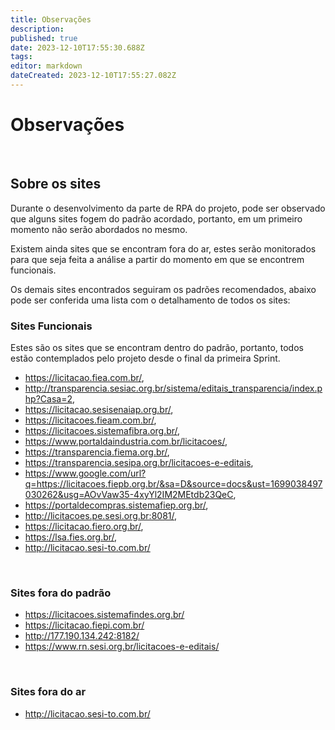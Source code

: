 ```yaml
---
title: Observações
description: 
published: true
date: 2023-12-10T17:55:30.688Z
tags: 
editor: markdown
dateCreated: 2023-12-10T17:55:27.082Z
---
```


# Observações
<br>

## Sobre os sites
Durante o desenvolvimento da parte de RPA do projeto, pode ser observado que alguns sites fogem do padrão acordado, portanto, em um primeiro momento não serão abordados no mesmo.

Existem ainda sites que se encontram fora do ar, estes serão monitorados para que seja feita a análise a partir do momento em que se encontrem funcionais.

Os demais sites encontrados seguiram os padrões recomendados, abaixo pode ser conferida uma lista com o detalhamento de todos os sites:
<br>

### Sites Funcionais

Estes são os sites que se encontram dentro do padrão, portanto, todos estão contemplados pelo projeto desde o final da primeira Sprint.

- https://licitacao.fiea.com.br/,
- http://transparencia.sesiac.org.br/sistema/editais_transparencia/index.php?Casa=2,
- https://licitacao.sesisenaiap.org.br/,
- https://licitacoes.fieam.com.br/,
- https://licitacoes.sistemafibra.org.br/,
- https://www.portaldaindustria.com.br/licitacoes/,
- https://transparencia.fiema.org.br/,
- https://transparencia.sesipa.org.br/licitacoes-e-editais,
- https://www.google.com/url?q=https://licitacoes.fiepb.org.br/&sa=D&source=docs&ust=1699038497030262&usg=AOvVaw35-4xyYl2IM2MEtdb23QeC,
- https://portaldecompras.sistemafiep.org.br/,
- http://licitacoes.pe.sesi.org.br:8081/,
- https://licitacao.fiero.org.br/,
- https://lsa.fies.org.br/,
- http://licitacao.sesi-to.com.br/

<br>

### Sites fora do padrão
- https://licitacoes.sistemafindes.org.br/
- https://licitacao.fiepi.com.br/
- http://177.190.134.242:8182/
- https://www.rn.sesi.org.br/licitacoes-e-editais/

<br>

### Sites fora do ar
- http://licitacao.sesi-to.com.br/ 

